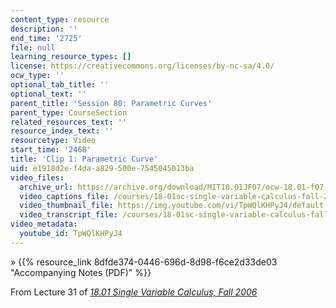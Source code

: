```yaml
---
content_type: resource
description: ''
end_time: '2725'
file: null
learning_resource_types: []
license: https://creativecommons.org/licenses/by-nc-sa/4.0/
ocw_type: ''
optional_tab_title: ''
optional_text: ''
parent_title: 'Session 80: Parametric Curves'
parent_type: CourseSection
related_resources_text: ''
resource_index_text: ''
resourcetype: Video
start_time: '2468'
title: 'Clip 1: Parametric Curve'
uid: e1918d2e-f4da-a829-500e-7545045013ba
video_files:
  archive_url: https://archive.org/download/MIT18.01JF07/ocw-18.01-f07-lec31_300k.mp4
  video_captions_file: /courses/18-01sc-single-variable-calculus-fall-2010/f133606c33de5464aeb8c971a4562c54_TpWQlKHPyJ4.vtt
  video_thumbnail_file: https://img.youtube.com/vi/TpWQlKHPyJ4/default.jpg
  video_transcript_file: /courses/18-01sc-single-variable-calculus-fall-2010/8facd977ec8ae6879137ab59c83b9eaa_TpWQlKHPyJ4.pdf
video_metadata:
  youtube_id: TpWQlKHPyJ4
---
```


» {{% resource_link 8dfde374-0446-696d-8d98-f6ce2d33de03 "Accompanying Notes (PDF)" %}}

From Lecture 31 of [_18.01 Single Variable Calculus, Fall 2006_](/courses/18-01-single-variable-calculus-fall-2006/video_galleries/video-lectures)

